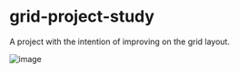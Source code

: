 # grid-project-study
A project with the intention of improving on the grid layout.

![image](https://user-images.githubusercontent.com/60518820/202859990-e005b710-e05f-4554-a886-4954f1c05b83.png)
